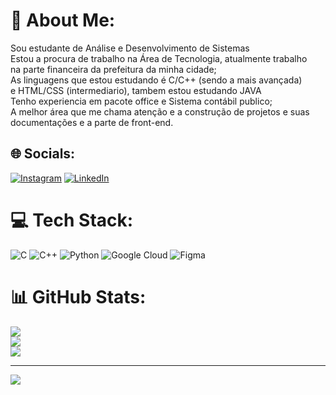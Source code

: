 # 💫 About Me:
Sou estudante de Análise e Desenvolvimento de Sistemas<br>Estou a procura de trabalho na Área de Tecnologia, atualmente trabalho <br>na parte financeira da prefeitura da minha cidade;<br>As linguagens que estou estudando é C/C++ (sendo a mais avançada)<br>e HTML/CSS (intermediario), tambem estou estudando JAVA<br>Tenho  experiencia em pacote office e Sistema contábil publico;<br>A melhor área que me chama atenção e a construção de projetos e suas documentações e a parte de front-end.<br> 


## 🌐 Socials:
[![Instagram](https://img.shields.io/badge/Instagram-%23E4405F.svg?logo=Instagram&logoColor=white)](https://instagram.com/@bels.teodoro) [![LinkedIn](https://img.shields.io/badge/LinkedIn-%230077B5.svg?logo=linkedin&logoColor=white)](https://linkedin.com/in/https://www.linkedin.com/in/isabel-teodoro-4725a0266) 

# 💻 Tech Stack:
![C](https://img.shields.io/badge/c-%2300599C.svg?style=for-the-badge&logo=c&logoColor=white) ![C++](https://img.shields.io/badge/c++-%2300599C.svg?style=for-the-badge&logo=c%2B%2B&logoColor=white) ![Python](https://img.shields.io/badge/python-3670A0?style=for-the-badge&logo=python&logoColor=ffdd54) ![Google Cloud](https://img.shields.io/badge/Google%20Cloud-%234285F4.svg?style=for-the-badge&logo=google-cloud&logoColor=white) 	![Figma](https://img.shields.io/badge/figma-%23F24E1E.svg?style=for-the-badge&logo=figma&logoColor=white)
# 📊 GitHub Stats:
![](https://github-readme-stats.vercel.app/api?username=IsabelTeodoro&theme=dracula&hide_border=false&include_all_commits=false&count_private=false)<br/>
![](https://github-readme-streak-stats.herokuapp.com/?user=IsabelTeodoro&theme=dracula&hide_border=false)<br/>
![](https://github-readme-stats.vercel.app/api/top-langs/?username=IsabelTeodoro&theme=dracula&hide_border=false&include_all_commits=false&count_private=false&layout=compact)

---
[![](https://visitcount.itsvg.in/api?id=IsabelTeodoro&icon=0&color=0)](https://visitcount.itsvg.in)

<!-- Proudly created with GPRM ( https://gprm.itsvg.in ) -->
